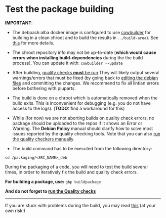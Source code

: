 # Test the package building 

**IMPORTANT**:

- The debpack:alba docker image is configured to use [cowbuilder](https://wiki.debian.org/cowbuilder) 
for building in a clean chroot and to build the results in `../build-area`). 
See [this](http://honk.sigxcpu.org/projects/git-buildpackage/manual-html/gbp.building.html) 
for more details.

- The chroot repository info may not be up-to-date (**which would cause 
errors when installing build-dependencies** during the the build process). 
You can update it with: `cowbuilder --update`

- After building, [quality checks **must** be run](recipe.Manually_run_quality_checks.md)
They will likely output several warnings/errors that must be fixed (by going 
back to [editing the debian files](recipe.Edit_debian_files.md) and committing 
the changes. We recommend to fix all lintian errors before bothering with
piuparts.

- The build is done on a chroot which is automatically 
removed when the build exits. This is inconvenient for debugging (e.g. you do not 
have access to the logs). (**TODO:** find a workaround for this)

- While (for now) we are not aborting builds on quality check errors, no package
should be uploaded to the repos if it shows an Error or Warning. 
The **Debian Policy** manual should clarify how to solve most issues reported by
the quality checking tools. Note that you can also [run the quality checkers 
manually](recipe.Manually_run_quality_checks.md).

- The build command has to be executed from the following directory:
```
cd /packaging/<SRC_NAME>_deb
```

During the packaging of a code, you will need to test the build several times,
in order to iteratively fix the build and quality check errors.

**For building a package, use:** `gbp buildpackage`

**And do not forget to [run the Quality checks](recipe.Manually_run_quality_checks.md)**

--------

If you are stuck with problems during the build, you may read [this](recipe.Build_shortcuts.md) 
(at your own risk!)

